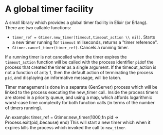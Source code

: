 # A global timer facility

A small library which provides a global timer facility in Elixir (or Erlang). There are two callable functions:
  - `timer_ref = Gtimer.new_timer(timeout,timeout_action \\ nil)`.
    Starts a new timer running for `timeout` millseconds, returns a "timer reference".
  - `Gtimer.cancel_timer(timer_ref)`.
    Cancels a running timer.

If a running timer is not cancelled when the timer expires the `timeout_action` function will
be called with the process identifier `pid`of the process that created the timer
as a single argument. If the timeout_action is not a function of arity 1, then the default action of
terminating the process `pid`, and displaying an informative message, will be taken.

Timer management is done in a separate (GenServer) process which will be linked to the process executing the new_timer call.
Inside the process timers are stored in a priority queue, and using a map, which affords logarithmic worst-case time complexity for both function calls 
(in terms of the number of timers running). 

An example:
    timer_ref = Gtimer.new_timer(1000,fn pid -> Process.exit(pid,:because) end)
This will start a new timer which when it expires kills the process which invoked
the call to `new_timer`.


